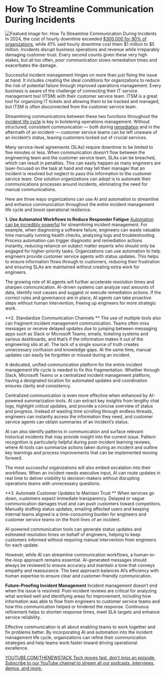 # How To Streamline Communication During Incidents
![Featued image for: How To Streamline Communication During Incidents](https://cdn.thenewstack.io/media/2025/04/033dd0dc-communication-1024x576.jpg)
In 2024, the cost of hourly downtime exceeded [$300,000 for 90% of organizations](https://www.calyptix.com/wp-content/uploads/Hourly-Cost-of-Downtime-ITIC.pdf), while 41% said hourly downtime cost them $1 million to $5 million. Incidents disrupt business operations and revenue while irreparably damaging customer trust. Every second counts given these very high stakes, but all too often, poor communication slows remediation times and exacerbates the damage.

Successful incident management hinges on more than just fixing the issue at hand. It includes creating the ideal conditions for organizations to reduce the risk of potential failure through improved operations management. Every business is aware of the challenge of connecting their IT service management tool (ITSM) with their customer service team. ITSM is a great tool for organizing IT tickets and allowing them to be tracked and managed, but ITSM is often disconnected from the customer service team.

Streamlining communications between these two functions throughout the [incident life cycle](https://thenewstack.io/best-practices-for-mastering-the-incident-life-cycle/) is key in bolstering operations management. Without structured, consistent communication — both during [remediation](https://thenewstack.io/5-ways-to-supercharge-incident-remediation-with-automation/) and in the aftermath of an incident — customer service teams can be left unaware of an incident’s status, leaving customers locked out of crucial services.

Many service-level agreements (SLAs) require downtime to be limited to five minutes or less. When communication doesn’t flow between the engineering team and the customer service team, SLAs can be breached, which can result in penalties. This can easily happen as many engineers are laser-focused on the task at hand and may tell their manager that an incident is resolved but neglect to pass this information to the customer service team. One solution organizations can adopt is to automate their communications processes around incidents, eliminating the need for manual communications.

Here are three ways organizations can use AI and automation to streamline and enhance communication throughout the entire incident management life cycle and boost operational resilience.

**1. Use Automated Workflows to Reduce Responder Fatigue**
[Automation can be incredibly powerful](https://thenewstack.io/chaos-to-control-3-steps-for-automating-incident-management/) for streamlining incident management. For example, when diagnosing a software failure, engineers can waste valuable time manually running health checks, analyzing logs and troubleshooting. Process automation can trigger diagnostic and remediation actions instantly, reducing reliance on subject matter experts who should only be engaged for higher-priority tasks.
Organizations can use automation to help engineers provide customer service agents with status updates. This helps to ensure information flows through to customers, reducing their frustration and ensuring SLAs are maintained without creating extra work for engineers.

The growing role of AI agents will further accelerate resolution times and sharpen communication. AI-driven systems can analyze vast amounts of data, identify root causes and suggest or execute remediation actions. If the correct rules and governance are in place, AI agents can take proactive steps without human intervention, freeing up engineers for more strategic work.

**2. Standardize Communication Channels **
The use of multiple tools also can fragment incident management communication. Teams often miss messages or receive delayed updates due to jumping between messaging apps such as Slack or Microsoft Teams, emails, ticketing systems and various dashboards, and that’s if the information makes it out of the engineering silo at all. The lack of a single source of truth creates unnecessary confusion and knowledge gaps. At the same time, manual updates can easily be forgotten or missed during an incident.

A dedicated, unified communication platform for the entire incident management life cycle is needed to fix this fragmentation. Whether through Slack, Microsoft Teams or a centralized incident management platform, having a designated location for automated updates and coordination ensures clarity and consistency.

Centralized communication is even more effective when enhanced by AI-powered summarization tools. AI can extract key insights from lengthy chat logs, highlight critical updates, and provide a concise overview of status and progress. Instead of wasting time scrolling through endless threads, engineers can instantly access the information they need, and customer service agents can obtain summaries of an incident’s status.

AI can also identify patterns in communication and surface relevant historical incidents that may provide insight into the current issue. Pattern recognition is particularly helpful during post-incident learning reviews, where AI tools can summarize actions taken during an incident and outline key learnings and process improvements that can be implemented moving forward.

The most successful organizations will also embed escalation into their workflows. When an incident needs executive input, AI can route updates in real time to deliver visibility to decision-makers without disrupting operations teams with unnecessary questions.

**3. Automate Customer Updates to Maintain Trust **
When services go down, customers expect immediate transparency. Delayed or vague communication damages trust and can push customers toward competitors. Manually drafting status updates, emailing affected users and keeping internal teams aligned is a time-consuming burden for engineers and customer service teams on the front lines of an incident.

AI-powered communication tools can generate status updates and estimated resolution times on behalf of engineers, helping to keep customers informed without requiring manual intervention from engineers for each update.

However, while AI can streamline communication workflows, a human-in-the-loop approach remains essential. AI-generated messages should always be reviewed to ensure accuracy and maintain a tone that conveys empathy and reassurance. The best approach balances AI’s efficiency with human expertise to ensure clear and customer-friendly communication.

**Future-Proofing Incident Management**
Incident management doesn’t end when the issue is resolved. Post-incident reviews are critical for analyzing what worked well and identifying areas for improvement, including how information was able to flow from engineers to customer service teams and how this communication helped or hindered the response. Continuous refinement helps to shorten response times, meet SLA targets and enhance service reliability.

Effective communication is all about enabling teams to work together and fix problems better. By incorporating AI and automation into the incident management life cycle, organizations can refine their communication strategies and help teams work faster toward driving operational excellence.

[
YOUTUBE.COM/THENEWSTACK
Tech moves fast, don't miss an episode. Subscribe to our YouTube
channel to stream all our podcasts, interviews, demos, and more.
](https://youtube.com/thenewstack?sub_confirmation=1)